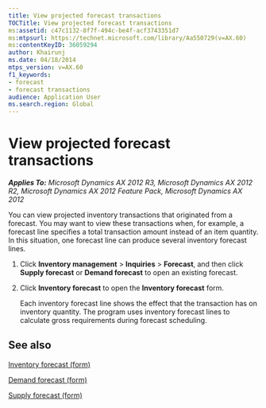 ```yaml
---
title: View projected forecast transactions
TOCTitle: View projected forecast transactions
ms:assetid: c47c1132-8f7f-494c-be4f-acf3743351d7
ms:mtpsurl: https://technet.microsoft.com/library/Aa550729(v=AX.60)
ms:contentKeyID: 36059294
author: Khairunj
ms.date: 04/18/2014
mtps_version: v=AX.60
f1_keywords:
- forecast
- forecast transactions
audience: Application User
ms.search.region: Global
---
```


# View projected forecast transactions 


_**Applies To:** Microsoft Dynamics AX 2012 R3, Microsoft Dynamics AX 2012 R2, Microsoft Dynamics AX 2012 Feature Pack, Microsoft Dynamics AX 2012_

You can view projected inventory transactions that originated from a forecast. You may want to view these transactions when, for example, a forecast line specifies a total transaction amount instead of an item quantity. In this situation, one forecast line can produce several inventory forecast lines.

1.  Click **Inventory management** \> **Inquiries** \> **Forecast**, and then click **Supply forecast** or **Demand forecast** to open an existing forecast.

2.  Click **Inventory forecast** to open the **Inventory forecast** form.
    
    Each inventory forecast line shows the effect that the transaction has on inventory quantity. The program uses inventory forecast lines to calculate gross requirements during forecast scheduling.

## See also

[Inventory forecast (form)](https://technet.microsoft.com/library/aa586400\(v=ax.60\))

[Demand forecast (form)](https://technet.microsoft.com/library/aa499758\(v=ax.60\))

[Supply forecast (form)](https://technet.microsoft.com/library/aa557710\(v=ax.60\))

  


